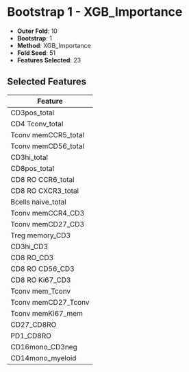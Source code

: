 # Bootstrap 1 - XGB_Importance

- **Outer Fold**: 10
- **Bootstrap**: 1
- **Method**: XGB_Importance
- **Fold Seed**: 51
- **Features Selected**: 23

## Selected Features

| Feature |
|---------|
| CD3pos_total |
| CD4 Tconv_total |
| Tconv memCCR5_total |
| Tconv memCD56_total |
| CD3hi_total |
| CD8pos_total |
| CD8 RO CCR6_total |
| CD8 RO CXCR3_total |
| Bcells naive_total |
| Tconv memCCR4_CD3 |
| Tconv memCD27_CD3 |
| Treg memory_CD3 |
| CD3hi_CD3 |
| CD8 RO_CD3 |
| CD8 RO CD56_CD3 |
| CD8  RO Ki67_CD3 |
| Tconv mem_Tconv |
| Tconv memCD27_Tconv |
| Tconv memKi67_mem |
| CD27_CD8RO |
| PD1_CD8RO |
| CD16mono_CD3neg |
| CD14mono_myeloid |
